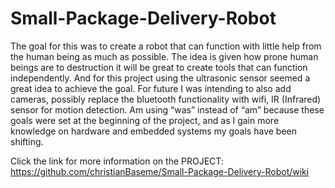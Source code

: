 # Small-Package-Delivery-Robot
The goal for this was to create a robot that can function with little help from the human being as much as possible. The idea is given how prone human beings are to destruction it will be great to create tools that can function independently. And for this project using the ultrasonic sensor seemed a great idea to achieve the goal. For future I was intending to also add cameras, possibly replace the bluetooth functionality with wifi, IR (Infrared) sensor for motion detection. Am using “was” instead of “am” because these goals were set at the beginning of the project, and as I gain more knowledge on hardware and embedded systems my goals have been shifting.

Click the link for more information on the PROJECT: 
https://github.com/christianBaseme/Small-Package-Delivery-Robot/wiki

